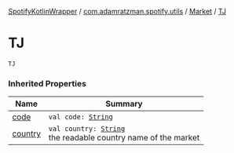[SpotifyKotlinWrapper](../../index.md) / [com.adamratzman.spotify.utils](../index.md) / [Market](index.md) / [TJ](./-t-j.md)

# TJ

`TJ`

### Inherited Properties

| Name | Summary |
|---|---|
| [code](code.md) | `val code: `[`String`](https://kotlinlang.org/api/latest/jvm/stdlib/kotlin/-string/index.html) |
| [country](country.md) | `val country: `[`String`](https://kotlinlang.org/api/latest/jvm/stdlib/kotlin/-string/index.html)<br>the readable country name of the market |
